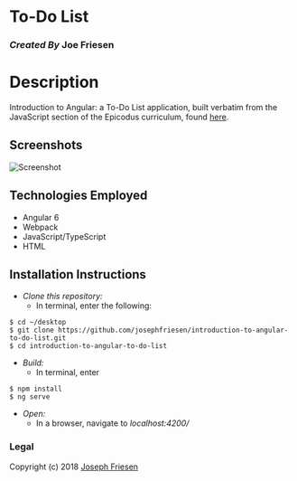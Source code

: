 # To-Do List

### _Created By_ **Joe Friesen**

# Description

Introduction to Angular: a To-Do List application, built verbatim from the JavaScript section of the Epicodus curriculum, found [here](https://www.learnhowtoprogram.com/javascript/angular/angular-cli-creating-a-project-99520017-0dd9-4e2b-a7eb-54922c5ea684).

## Screenshots

![Screenshot](./src/assets/screenshot.png)

## Technologies Employed

* Angular 6
* Webpack
* JavaScript/TypeScript
* HTML

## Installation Instructions

* *Clone this repository:*
  * In terminal, enter the following:
```
$ cd ~/desktop
$ git clone https://github.com/josephfriesen/introduction-to-angular-to-do-list.git
$ cd introduction-to-angular-to-do-list
```
* *Build:*
  * In terminal, enter
```
$ npm install
$ ng serve
```
* *Open:*
  * In a browser, navigate to *localhost:4200/*

### Legal

Copyright (c) 2018 [Joseph Friesen](mailto:friesen.josephc@gmail.com)
